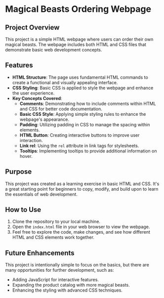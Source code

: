 # Magical Beasts Ordering Webpage

## Project Overview

This project is a simple HTML webpage where users can order their own magical beasts. The webpage includes both HTML and CSS files that demonstrate basic web development concepts.

## Features

- **HTML Structure**: The page uses fundamental HTML commands to create a functional and visually appealing interface.
- **CSS Styling**: Basic CSS is applied to style the webpage and enhance the user experience.
- **Key Concepts Covered**:
  - **Comments**: Demonstrating how to include comments within HTML and CSS for better code documentation.
  - **Basic CSS Style**: Applying simple styling rules to enhance the webpage's appearance.
  - **Padding**: Utilizing padding in CSS to manage the spacing within elements.
  - **HTML Button**: Creating interactive buttons to improve user interaction.
  - **Link rel**: Using the `rel` attribute in link tags for stylesheets.
  - **Tooltips**: Implementing tooltips to provide additional information on hover.

## Purpose

This project was created as a learning exercise in basic HTML and CSS. It's a great starting point for beginners to copy, modify, and build upon to learn the essentials of web development.

## How to Use

1. Clone the repository to your local machine.
2. Open the `index.html` file in your web browser to view the webpage.
3. Feel free to explore the code, make changes, and see how different HTML and CSS elements work together.

## Future Enhancements

This project is intentionally simple to focus on the basics, but there are many opportunities for further development, such as:
- Adding JavaScript for interactive features.
- Expanding the product catalog with more magical beasts.
- Enhancing the styling with advanced CSS techniques.

